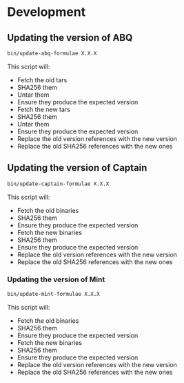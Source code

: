 # Development

## Updating the version of ABQ

```sh
bin/update-abq-formulae X.X.X
```

This script will:
- Fetch the old tars
- SHA256 them
- Untar them
- Ensure they produce the expected version
- Fetch the new tars
- SHA256 them
- Untar them
- Ensure they produce the expected version
- Replace the old version references with the new version
- Replace the old SHA256 references with the new ones

## Updating the version of Captain

```sh
bin/update-captain-formulae X.X.X
```

This script will:
- Fetch the old binaries
- SHA256 them
- Ensure they produce the expected version
- Fetch the new binaries
- SHA256 them
- Ensure they produce the expected version
- Replace the old version references with the new version
- Replace the old SHA256 references with the new ones

### Updating the version of Mint

```sh
bin/update-mint-formulae X.X.X
```

This script will:
- Fetch the old binaries
- SHA256 them
- Ensure they produce the expected version
- Fetch the new binaries
- SHA256 them
- Ensure they produce the expected version
- Replace the old version references with the new version
- Replace the old SHA256 references with the new ones
